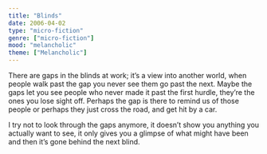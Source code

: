 ```yaml
---
title: "Blinds"
date: 2006-04-02
type: "micro-fiction"
genre: ["micro-fiction"]
mood: "melancholic"
theme: ["Melancholic"]
---
```


There are gaps in the blinds at work; it’s a view into another world, when 
people walk past the gap you never see them go past the next. Maybe the gaps 
let you see people who never made it past the first hurdle, they’re the ones 
you lose sight off. Perhaps the gap is there to remind us of those people or 
perhaps they just cross the road, and get hit by a car.

I try not to look through the gaps anymore, it doesn’t show you anything you 
actually want to see, it only gives you a glimpse of what might have been and 
then it’s gone behind the next blind. 
